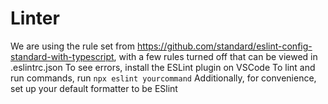 # Linter
We are using the rule set from https://github.com/standard/eslint-config-standard-with-typescript, with a few rules turned off that can be viewed in .eslintrc.json
To see errors, install the ESLint plugin on VSCode
To lint and run commands, run `npx eslint yourcommand`
Additionally, for convenience, set up your default formatter to be ESlint

